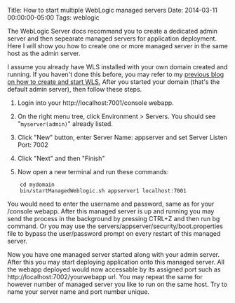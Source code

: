 Title: How to start multiple WebLogic managed servers
Date: 2014-03-11 00:00:00-05:00
Tags: weblogic


The WebLogic Server docs recommand you to create a dedicated admin server and then sepearate managed servers for application deployment. Here I will show you how to create one or more managed server in the same host as the admin server.

I assume you already have WLS installed with your own domain created and running. If you haven't done this before, you may refer to my [previous blog on how to create and start WLS.](https://zemian.github.io/2014/01/getting-started-with-weblogic-server.html) After you started your domain (that's the default admin server), then follow these steps.

1. Login into your http://localhost:7001/console webapp.

2. On the right menu tree, click Environment > Servers. You should see "`myserver(admin)`" already listed.

3. Click "New" button, enter Server Name: appserver and set Server Listen Port: 7002

4. Click "Next" and then "Finish"

5. Now open a new terminal and run these commands: 
```
    cd mydomain
    bin/startManagedWeblogic.sh appserver1 localhost:7001
```

You would need to enter the username and password, same as for your /console webapp. After this managed server is up and running you may send the process in the background by pressing CTRL+Z and then run bg command. Or you may use the servers/appserver/security/boot.properties file to bypass the user/password prompt on every restart of this managed server.

Now you have one managed server started along with your admin server. After this you may start deploying application onto this managed server. All the webapp deployed would now accessable by its assigned port such as http://localhost:7002/yourwebapp url. You may repeat the same for however number of managed server you like to run on the same host. Try to name your server name and port number unique.

